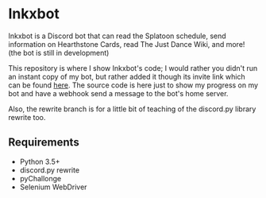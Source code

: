 # Inkxbot
Inkxbot is a Discord bot that can read the Splatoon schedule, send information on Hearthstone Cards, read The Just Dance Wiki, and more! (the bot is still in development)

This repository is where I show Inkxbot's code; I would rather you didn't run an instant copy of my bot, but rather added it though its invite link which can be found [here](https://discordapp.com/oauth2/authorize?client_id=245648163837444097&scope=bot "Invite Inkxbot!").
The source code is here just to show my progress on my bot and have a webhook send a message to the bot's home server.

Also, the rewrite branch is for a little bit of teaching of the discord.py library rewrite too.

## Requirements

- Python 3.5+
- discord.py rewrite
- pyChallonge
- Selenium WebDriver
